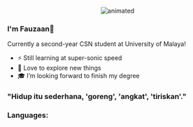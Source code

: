<p align="center">
  <img src="https://c.tenor.com/-z2KfO5zAckAAAAC/hello-there-baby-yoda.gif" alt="animated" />
</p>

### I'm Fauzaan👋
Currently a second-year CSN student at University of Malaya!
- ⚡️ Still learning at super-sonic speed
- 🌱 Love to explore new things
- 🎓 I’m looking forward to finish my degree

### "Hidup itu sederhana, 'goreng', 'angkat', 'tiriskan'."

### Languages:
